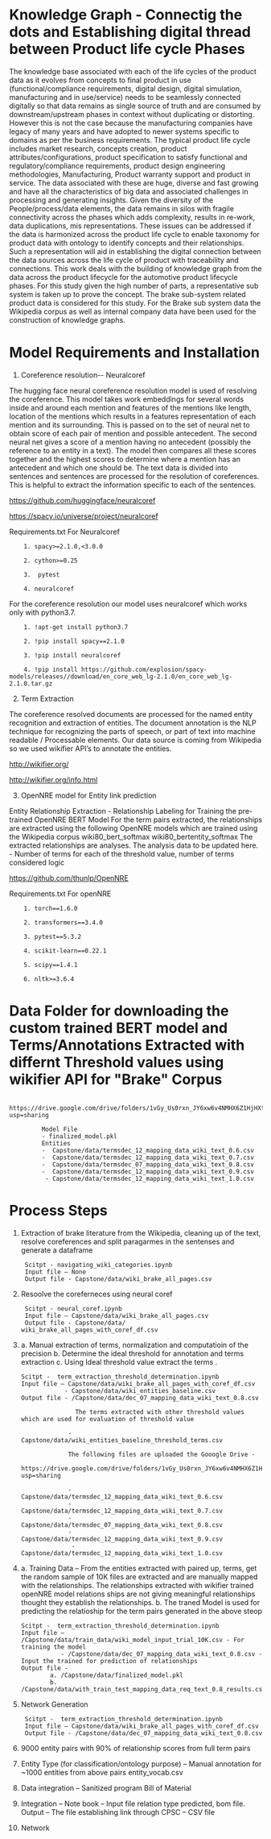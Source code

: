 # Knowledge Graph - Connectig the dots and Establishing digital thread between Product life cycle Phases

 The knowledge base associated with each of the life cycles of the product data as it evolves from concepts to final product in use (functional/compliance requirements,  digital design, digital simulation, manufacturing and in use/service) needs to be seamlessly connected digitally so that data remains as single source of truth and are consumed by downstream/upstream phases in context without duplicating or distorting. However this is not the case because the  manufacturing companies have legacy of many years and have  adopted to newer systems specific to domains as per the business requirements. The typical product life cycle includes market research, concepts creation, product attributes/configurations, product specification to satisfy functional and regulatory/compliance requirements, product design engineering methodologies, Manufacturing, Product warranty support and product in service. The data associated with these are huge, diverse and fast growing and have all the characteristics of big data and associated  challenges in processing and generating insights.
Given the diversity of the People/process/data elements, the data remains in silos with fragile connectivity across the phases which adds complexity, results in re-work, data duplications, mis representations. These issues can be addressed if the data is harmonized across the product life cycle to enable taxonomy for product data with ontology to identify concepts and their relationships.  Such a representation will aid in establishing the digital connection between the data sources across the life cycle of product with traceability and connections. 
This work deals with the building of knowledge graph from the data across the product lifecycle for the automotive product lifecycle phases. For this study given the high number of parts, a representative sub system is taken up to prove the concept.  The brake sub-system related product data is considered for this study. For the Brake sub system data the  Wikipedia corpus as well as internal company data have  been used for the construction of knowledge graphs.     


# Model Requirements and Installation

1. Coreference resolution-- Neuralcoref

The hugging face neural coreference resolution model is used of resolving the coreference. This model takes work embeddings for several words inside and around each mention and features of the mentions like length, location of the mentions which results in a features representation of each mention and its surrounding.  This is passed on to the set of neural net to obtain score of each pair of mention and possible antecedent. The second neural net gives a score of a mention having no antecedent (possibly the reference to an entity in a text). The model then compares all these scores together and the highest scores to determine where a mention has an antecedent and which one should be.
The text data is divided into sentences and sentences are processed for the resolution of coreferences. This is helpful to extract the information specific to each of the sentences.
 
   https://github.com/huggingface/neuralcoref
   
   https://spacy.io/universe/project/neuralcoref

 Requirements.txt For Neuralcoref

        1. spacy>=2.1.0,<3.0.0
        
        2. cython>=0.25
        
        3.  pytest
        
        4. neuralcoref

For the coreference resolution our model uses neuralcoref which works only with python3.7.
        
        1. !apt-get install python3.7
        
        2. !pip install spacy==2.1.0
        
        3. !pip install neuralcoref
        
        4. !pip install https://github.com/explosion/spacy-models/releases//download/en_core_web_lg-2.1.0/en_core_web_lg-2.1.0.tar.gz

2. Term Extraction 

The coreference resolved documents are processed for the named entity recognition and extraction of entities.  The document annotation is the NLP technique for recognizing the parts of speech, or part of text into machine readable / Processable elements.  Our data source is coming from Wikipedia so we used wikifier API’s to annotate the entities.
 
  http://wikifier.org/
  
  http://wikifier.org/info.html
        

3. OpenNRE model for Entity link prediction

 Entity Relationship Extraction - Relationship Labeling for Training the pre-trained OpenNRE BERT Model
For the term pairs extracted, the relationships are extracted using the following OpenNRE models which are trained using the Wikipedia corpus
wiki80_bert_softmax
wiki80_bertentity_softmax
The extracted relationships are analyses. The analysis data to be updated here. - Number of terms for each of the threshold value, number of terms considered logic

 https://github.com/thunlp/OpenNRE

 Requirements.txt For openNRE

        1. torch==1.6.0
        
        2. transformers==3.4.0
        
        3. pytest==5.3.2
        
        4. scikit-learn==0.22.1
        
        5. scipy==1.4.1
        
        6. nltk>=3.6.4
        
# Data Folder for downloading the custom trained BERT model and Terms/Annotations Extracted with differnt Threshold values using wikifier API for "Brake" Corpus

      https://drive.google.com/drive/folders/1vGy_Us0rxn_JY6xw6v4NMHX6Z1HjHXtu?usp=sharing
             
             Model File
             - finalized_model.pkl
             Entities
             -  Capstone/data/termsdec_12_mapping_data_wiki_text_0.6.csv
             -  Capstone/data/termsdec_12_mapping_data_wiki_text_0.7.csv
             -  Capstone/data/termsdec_07_mapping_data_wiki_text_0.8.csv
             -  Capstone/data/termsdec_12_mapping_data_wiki_text_0.9.csv
              - Capstone/data/termsdec_12_mapping_data_wiki_text_1.0.csv

# Process Steps 

1. Extraction of brake literature from the Wikipedia, cleaning up of the text, resolve coreferences and split paragarmes in the sentenses and generate a 
dataframe

        Scitpt - navigating_wiki_categories.ipynb 
        Input file – None
        Output file - Capstone/data/wiki_brake_all_pages.csv

2. Resoolve the coreferneces using neural coref 

        Scitpt - neural_coref.ipynb         
        Input file – Capstone/data/wiki_brake_all_pages.csv
        Output file - Capstone/data/ wiki_brake_all_pages_with_coref_df.csv

3.  a.	Manual extraction of terms, normalization and computatioin of the precision
    b.	Determine the ideal threshold for annotation and terms extraction 
    c.	Using Ideal threshold value extract the terms	.	

        Scitpt -  term_extraction_threshold_determination.ipynb          
        Input file – Capstone/data/wiki_brake_all_pages_with_coref_df.csv
                    - Capstone/data/wiki_entities_baseline.csv
        Output file - /Capstone/data/dec_07_mapping_data_wiki_text_0.8.csv
                       
                       The terms extracted with other threshold values which are used for evaluation of threshold value

                     -  Capstone/data/wiki_entities_baseline_threshold_terms.csv

                     The following files are uploaded the Gooogle Drive -
                       https://drive.google.com/drive/folders/1vGy_Us0rxn_JY6xw6v4NMHX6Z1HjHXtu?usp=sharing
                     
                     -  Capstone/data/termsdec_12_mapping_data_wiki_text_0.6.csv
                     -  Capstone/data/termsdec_12_mapping_data_wiki_text_0.7.csv
                     -  Capstone/data/termsdec_07_mapping_data_wiki_text_0.8.csv
                     -  Capstone/data/termsdec_12_mapping_data_wiki_text_0.9.csv
                      - Capstone/data/termsdec_12_mapping_data_wiki_text_1.0.csv

4.  a. Training Data – From the entities extracted with paired up, terms, get the random sample of 10K files are extracted and are manually mapped with the relationships.  The relationships extracted with wikifier trained openNRE model relations ships are not giving meaningful relationships thought they establish the relationships.
    b. The traned Model is used for predicting the relatioship for the term pairs generated in the above steop   	

        Scitpt -  term_extraction_threshold_determination.ipynb          
        Input file – /Capstone/data/train_data/wiki_model_input_trial_10K.csv - For training the model
                   - /Capstone/data/dec_07_mapping_data_wiki_text_0.8.csv - Input the trained for prediction of relationships
        Output file - 
                a. /Capstone/data/finalized_model.pkl
                b. /Capstone/data/with_train_test_mapping_data_req_text_0.8_results.csv
                
                
4. Network Generation

        Scitpt -  term_extraction_threshold_determination.ipynb          
        Input file – Capstone/data/wiki_brake_all_pages_with_coref_df.csv
        Output file - /Capstone/data/dec_07_mapping_data_wiki_text_0.8.csv
        
5. 9000 entity pairs with 90% of relationship scores from full term pairs
6. Entity Type (for classification/ontology purpose) – Manual annotation for ~1000 entities from above pairs entity_vocab.csv
7. Data integration – Sanitized program Bill of Material
8. Integration – Note book – Input file relation type predicted, bom file.   Output – The file establishing link through CPSC – CSV file
9. Network 
